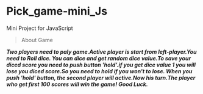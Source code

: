 # Pick_game-mini_Js
Mini Project for JavaScript

> About Game

***Two players need to paly game.Active player is start from left-player.You need to Roll dice. You can dice and get random dice value.To save 
your diced score you need to push button 'hold'.if you get dice value 1 you will lose you diced score.So you need to hold if you won't to lose. When you
push 'hold'  button, the second player will active.Now his turn.The player who get first 100 scores will win the game! Good Luck.***
